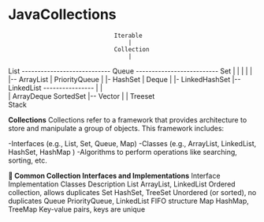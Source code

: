 # JavaCollections

                                  Iterable
                                      |
                                  Collection
                                      | 
   List ---------------------------- Queue -------------------------- Set
    |                                |   |                           |   |
    |-- ArrayList                    |   PriorityQueue               |   |-  HashSet
    |                              Deque                             |   |-  LinkedHashSet
    |-- LinkedList  ---------------- |                               |  
    |                             ArrayDeque                      SortedSet
    |-- Vector                                                       | 
          |                                                        Treeset  
       Stack                                                  



**Collections** 
Collections refer to a framework that provides architecture to store and manipulate a group of objects. This framework includes:

-Interfaces (e.g., List, Set, Queue, Map)
-Classes (e.g., ArrayList, LinkedList, HashSet, HashMap )
-Algorithms to perform operations like searching, sorting, etc.


**🔹 Common Collection Interfaces and Implementations**
Interface              	Implementation Classes                 	Description
List	                  ArrayList, LinkedList                 	Ordered collection, allows duplicates
Set	                    HashSet, TreeSet	                      Unordered (or sorted), no duplicates
Queue	                  PriorityQueue, LinkedList	              FIFO structure
Map	                    HashMap, TreeMap	                      Key-value pairs, keys are unique


       
